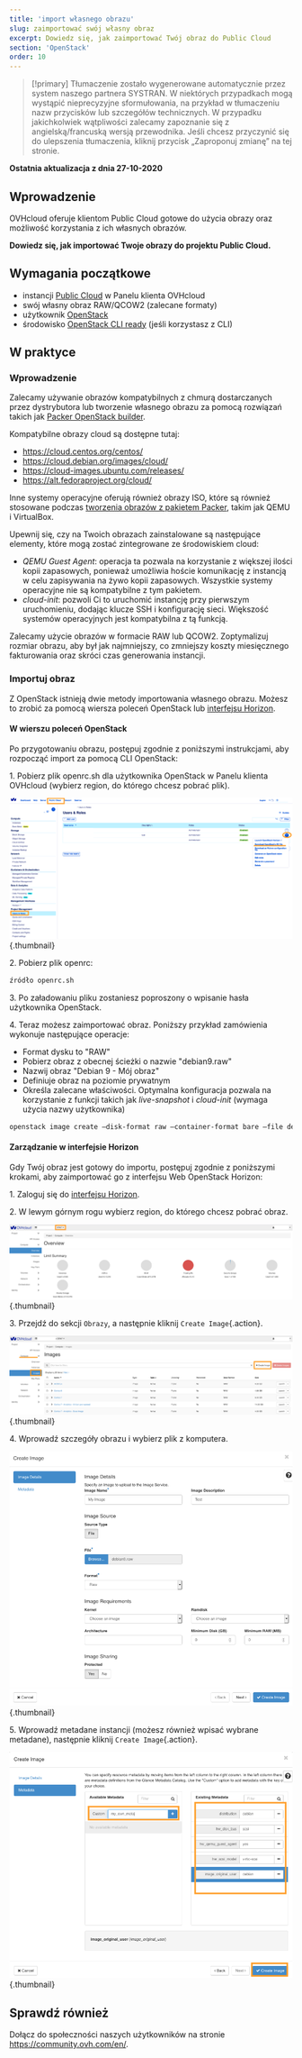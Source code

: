 ```yaml
---
title: 'import własnego obrazu'
slug: zaimportować swój własny obraz
excerpt: Dowiedz się, jak zaimportować Twój obraz do Public Cloud
section: 'OpenStack'
order: 10
---
```


> [!primary]
> Tłumaczenie zostało wygenerowane automatycznie przez system naszego partnera SYSTRAN. W niektórych przypadkach mogą wystąpić nieprecyzyjne sformułowania, na przykład w tłumaczeniu nazw przycisków lub szczegółów technicznych. W przypadku jakichkolwiek wątpliwości zalecamy zapoznanie się z angielską/francuską wersją przewodnika. Jeśli chcesz przyczynić się do ulepszenia tłumaczenia, kliknij przycisk „Zaproponuj zmianę” na tej stronie.
> 

**Ostatnia aktualizacja z dnia 27-10-2020**

## Wprowadzenie

OVHcloud oferuje klientom Public Cloud gotowe do użycia obrazy oraz możliwość korzystania z ich własnych obrazów.

**Dowiedz się, jak importować Twoje obrazy do projektu Public Cloud.**

## Wymagania początkowe

- instancji [Public Cloud](../tworzenie_instancji_w_panelu_klienta_ovh/) w Panelu klienta OVHcloud
- swój własny obraz RAW/QCOW2 (zalecane formaty) 
- użytkownik [OpenStack](../tworzenie-i-usuwanie-uzytkownika-openstack/) 
- środowisko [OpenStack CLI ready](../przygotowanie_srodowiska_dla_api_openstack/) (jeśli korzystasz z CLI)

## W praktyce

### Wprowadzenie

Zalecamy używanie obrazów kompatybilnych z chmurą dostarczanych przez dystrybutora lub tworzenie własnego obrazu za pomocą rozwiązań takich jak [Packer OpenStack builder](https://docs.ovh.com/gb/en/public-cloud/packer-openstack-builder/).

Kompatybilne obrazy cloud są dostępne tutaj:

- https://cloud.centos.org/centos/
- https://cloud.debian.org/images/cloud/
- https://cloud-images.ubuntu.com/releases/
- https://alt.fedoraproject.org/cloud/

Inne systemy operacyjne oferują również obrazy ISO, które są również stosowane podczas [tworzenia obrazów z pakietem Packer](https://www.packer.io/docs/builders), takim jak QEMU i VirtualBox.

Upewnij się, czy na Twoich obrazach zainstalowane są następujące elementy, które mogą zostać zintegrowane ze środowiskiem cloud:

- *QEMU Guest Agent*\: operacja ta pozwala na korzystanie z większej ilości kopii zapasowych, ponieważ umożliwia hoście komunikację z instancją w celu zapisywania na żywo kopii zapasowych. Wszystkie systemy operacyjne nie są kompatybilne z tym pakietem.
- *cloud-init*\: pozwoli Ci to uruchomić instancję przy pierwszym uruchomieniu, dodając klucze SSH i konfigurację sieci. Większość systemów operacyjnych jest kompatybilna z tą funkcją.

Zalecamy użycie obrazów w formacie RAW lub QCOW2. Zoptymalizuj rozmiar obrazu, aby był jak najmniejszy, co zmniejszy koszty miesięcznego fakturowania oraz skróci czas generowania instancji.

### Importuj obraz

Z OpenStack istnieją dwie metody importowania własnego obrazu. Możesz to zrobić za pomocą wiersza poleceń OpenStack lub [interfejsu Horizon](https://horizon.cloud.ovh.net/auth/login/).

#### W wierszu poleceń OpenStack

Po przygotowaniu obrazu, postępuj zgodnie z poniższymi instrukcjami, aby rozpocząć import za pomocą CLI OpenStack:

1\. Pobierz plik openrc.sh dla użytkownika OpenStack w Panelu klienta OVHcloud (wybierz region, do którego chcesz pobrać plik).

![openrc](images/openrc_file.png){.thumbnail}

2\. Pobierz plik openrc:

```sh
źródło openrc.sh
```

3\. Po załadowaniu pliku zostaniesz poproszony o wpisanie hasła użytkownika OpenStack.

4\. Teraz możesz zaimportować obraz. Poniższy przykład zamówienia wykonuje następujące operacje:

- Format dysku to "RAW"
- Pobierz obraz z obecnej ścieżki o nazwie "debian9.raw"
- Nazwij obraz "Debian 9 - Mój obraz"
- Definiuje obraz na poziomie prywatnym
- Określa zalecane właściwości. Optymalna konfiguracja pozwala na korzystanie z funkcji takich jak *live-snapshot* i *cloud-init* (wymaga użycia nazwy użytkownika)

```sh
openstack image create —disk-format raw —container-format bare —file debian9.raw "Debian 9 - Mój obraz" —private —property distribution=debian —property hw_disk_bus=scsi —property hw_scsi_model=virtio-scsi —property hw_qemu_guest_agent=yes property image_origin_user=debian
```

#### Zarządzanie w interfejsie Horizon

Gdy Twój obraz jest gotowy do importu, postępuj zgodnie z poniższymi krokami, aby zaimportować go z interfejsu Web OpenStack Horizon:

1\. Zaloguj się do [interfejsu Horizon](https://horizon.cloud.ovh.net/auth/login/).

2\. W lewym górnym rogu wybierz region, do którego chcesz pobrać obraz.

![horizon_1](images/horizon_1.png){.thumbnail}

3\. Przejdź do sekcji `Obrazy`, a następnie kliknij `Create Image`{.action}.

![horizon_2](images/horizon_2.png){.thumbnail}

4\. Wprowadź szczegóły obrazu i wybierz plik z komputera.

![horizon_3](images/horizon_3.png){.thumbnail}

5\. Wprowadź metadane instancji (możesz również wpisać wybrane metadane), następnie kliknij `Create Image`{.action}.

![horizon_4](images/horizon_4.png){.thumbnail}

## Sprawdź również

Dołącz do społeczności naszych użytkowników na stronie <https://community.ovh.com/en/>.
